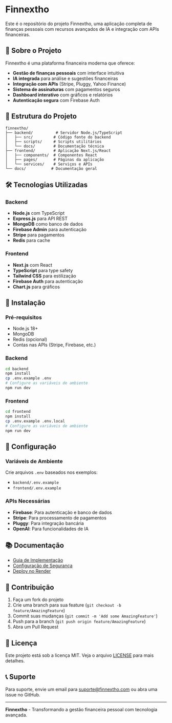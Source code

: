 # Finnextho

Este é o repositório do projeto Finnextho, uma aplicação completa de finanças pessoais com recursos avançados de IA e integração com APIs financeiras.

## 🚀 Sobre o Projeto

Finnextho é uma plataforma financeira moderna que oferece:
- **Gestão de finanças pessoais** com interface intuitiva
- **IA integrada** para análise e sugestões financeiras
- **Integração com APIs** (Stripe, Pluggy, Yahoo Finance)
- **Sistema de assinaturas** com pagamentos seguros
- **Dashboard interativo** com gráficos e relatórios
- **Autenticação segura** com Firebase Auth

## 📁 Estrutura do Projeto

```
finnextho/
├── backend/          # Servidor Node.js/TypeScript
│   ├── src/         # Código fonte do backend
│   ├── scripts/     # Scripts utilitários
│   └── docs/        # Documentação técnica
├── frontend/        # Aplicação Next.js/React
│   ├── components/  # Componentes React
│   ├── pages/       # Páginas da aplicação
│   └── services/    # Serviços e APIs
└── docs/           # Documentação geral
```

## 🛠️ Tecnologias Utilizadas

### Backend
- **Node.js** com TypeScript
- **Express.js** para API REST
- **MongoDB** como banco de dados
- **Firebase Admin** para autenticação
- **Stripe** para pagamentos
- **Redis** para cache

### Frontend
- **Next.js** com React
- **TypeScript** para type safety
- **Tailwind CSS** para estilização
- **Firebase Auth** para autenticação
- **Chart.js** para gráficos

## 🚀 Instalação

### Pré-requisitos
- Node.js 18+
- MongoDB
- Redis (opcional)
- Contas nas APIs (Stripe, Firebase, etc.)

### Backend
```bash
cd backend
npm install
cp .env.example .env
# Configure as variáveis de ambiente
npm run dev
```

### Frontend
```bash
cd frontend
npm install
cp .env.example .env.local
# Configure as variáveis de ambiente
npm run dev
```

## 🔧 Configuração

### Variáveis de Ambiente

Crie arquivos `.env` baseados nos exemplos:
- `backend/.env.example`
- `frontend/.env.example`

### APIs Necessárias
- **Firebase**: Para autenticação e banco de dados
- **Stripe**: Para processamento de pagamentos
- **Pluggy**: Para integração bancária
- **OpenAI**: Para funcionalidades de IA

## 📚 Documentação

- [Guia de Implementação](./FINN_IMPLEMENTATION_GUIDE.md)
- [Configuração de Segurança](./SECURITY_IMPLEMENTATION.md)
- [Deploy no Render](./RENDER_DEPLOYMENT.md)

## 🤝 Contribuição

1. Faça um fork do projeto
2. Crie uma branch para sua feature (`git checkout -b feature/AmazingFeature`)
3. Commit suas mudanças (`git commit -m 'Add some AmazingFeature'`)
4. Push para a branch (`git push origin feature/AmazingFeature`)
5. Abra um Pull Request

## 📄 Licença

Este projeto está sob a licença MIT. Veja o arquivo [LICENSE](LICENSE) para mais detalhes.

## 📞 Suporte

Para suporte, envie um email para suporte@finnextho.com ou abra uma issue no GitHub.

---

**Finnextho** - Transformando a gestão financeira pessoal com tecnologia avançada. 